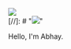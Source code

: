 
[![](http://hits.dwyl.com/abhaykumartomer/abhaykumartomer.github.io.svg)](http://hits.dwyl.com/abhaykumartomer/abhaykumartomer.github.io)
<br>
[//]: # "![](https://komarev.com/ghpvc/?username=abhaykumartomer-github-username&label=PROFILE+VIEWS)"

Hello, I'm Abhay.

